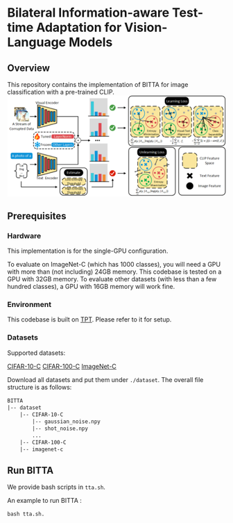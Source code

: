 # Bilateral Information-aware Test-time Adaptation for Vision-Language Models

## Overview
This repository contains the implementation of BITTA for image classification with a pre-trained CLIP.
![](docs/pipeline.png)
## Prerequisites

### Hardware

This implementation is for the single-GPU configuration. 

To evaluate on ImageNet-C (which has 1000 classes), you will need a GPU with more than (not including) 24GB memory. This codebase is tested on a GPU with 32GB memory.
To evaluate other datasets (with less than a few hundred classes), a GPU with 16GB memory will work fine. 

### Environment 
This codebase is built on [TPT](https://github.com/azshue/TPT). Please refer to it for setup. 

### Datasets 
Supported datasets:

[CIFAR-10-C](https://zenodo.org/record/2535967#.ZBiI7NDMKUk)
[CIFAR-100-C](https://zenodo.org/record/3555552#.ZBiJA9DMKUk)
[ImageNet-C](https://zenodo.org/record/2235448#.Yj2RO_co_mF)

Download all datasets and put them under `./dataset`. The overall file structure is as follows:
```
BITTA
|-- dataset
    |-- CIFAR-10-C
        |-- gaussian_noise.npy
        |-- shot_noise.npy
        ...
    |-- CIFAR-100-C
    |-- imagenet-c
```

## Run BITTA

We provide bash scripts in `tta.sh`.

An example to run BITTA :
```
bash tta.sh.
```